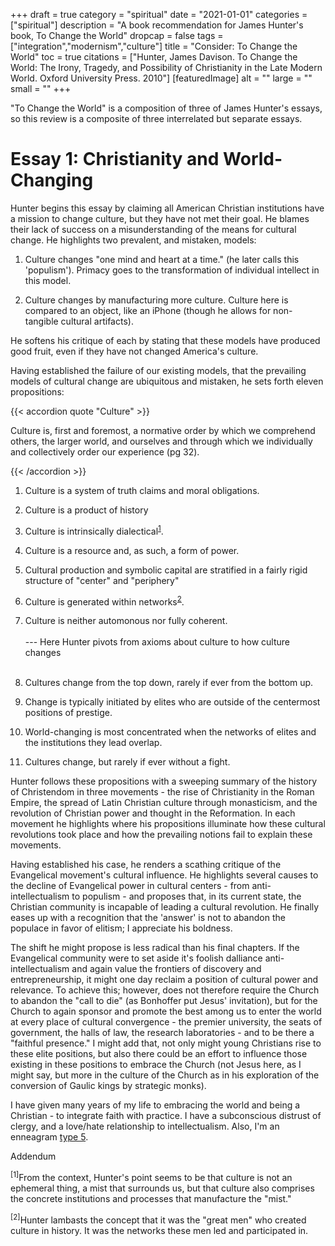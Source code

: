 +++
draft = true
category = "spiritual"
date = "2021-01-01"
categories = ["spiritual"]
description = "A book recommendation for James Hunter's book, To Change the World"
dropcap = false
tags = ["integration","modernism","culture"]
title = "Consider: To Change the World"
toc = true
citations = ["Hunter, James Davison. To Change the World: The Irony, Tragedy, and Possibility of Christianity in the Late Modern World. Oxford University Press. 2010"]
[featuredImage]
  alt = ""
  large = ""
  small = ""
+++

"To Change the World" is a composition of three of James Hunter's essays, so this review is a composite of three interrelated but separate essays.

# Essay 1: Christianity and World-Changing

Hunter begins this essay by claiming all American Christian institutions have a mission to change culture, but they have not met their goal. He blames their lack of success on a misunderstanding of the means for cultural change. He highlights two prevalent, and mistaken, models:

1. Culture changes "one mind and heart at a time." (he later calls this 'populism'). Primacy goes to the transformation of individual intellect in this model.

2. Culture changes by manufacturing more culture. Culture here is compared to an object, like an iPhone (though he allows for non-tangible cultural artifacts).

He softens his critique of each by stating that these models have produced good fruit, even if they have not changed America's culture.

Having established the failure of our existing models, that the prevailing models of cultural change are ubiquitous and mistaken, he sets forth eleven propositions:

{{< accordion quote "Culture" >}}

<p>Culture is, first and foremost, a normative order by which we comprehend others, the larger world, and ourselves and through which we individually and collectively order our experience (pg 32).</p>

{{< /accordion >}}

1. Culture is a system of truth claims and moral obligations.

2. Culture is a product of history

3. Culture is intrinsically dialectical<sup>[1](#addendum)</sup>.

4. Culture is a resource and, as such, a form of power.

5. Cultural production and symbolic capital are stratified in a fairly rigid structure of "center" and "periphery"

6. Culture is generated within networks<sup>[2](#addendum)</sup>.

7. Culture is neither automonous nor fully coherent.<br /><br />
--- Here Hunter pivots from axioms about culture to how culture changes
<br /><br />

8. Cultures change from the top down, rarely if ever from the bottom up.

9. Change is typically initiated by elites who are outside of the centermost positions of prestige.

10. World-changing is most concentrated when the networks of elites and the institutions they lead overlap.

11. Cultures change, but rarely if ever without a fight.

Hunter follows these propositions with a sweeping summary of the history of Christendom in three movements - the rise of Christianity in the Roman Empire, the spread of Latin Christian culture through monasticism, and the revolution of Christian power and thought in the Reformation. In each movement he highlights where his propositions illuminate how these cultural revolutions took place and how the prevailing notions fail to explain these movements.

Having established his case, he renders a scathing critique of the Evangelical movement's cultural influence. He highlights several causes to the decline of Evangelical power in cultural centers - from anti-intellectualism to populism - and proposes that, in its current state, the Christian community is incapable of leading a cultural revolution. He finally eases up with a recognition that the 'answer' is not to abandon the populace in favor of elitism; I appreciate his boldness.

The shift he might propose is less radical than his final chapters. If the Evangelical community were to set aside it's foolish dalliance anti-intellectualism and again value the frontiers of discovery and entrepreneurship, it might one day reclaim a position of cultural power and relevance. To achieve this; however, does not therefore require the Church to abandon the "call to die" (as Bonhoffer put Jesus' invitation), but for the Church to again sponsor and promote the best among us to enter the world at every place of cultural convergence - the premier university, the seats of government, the halls of law, the research laboratories - and to be there a "faithful presence." I might add that, not only might young Christians rise to these elite positions, but also there could be an effort to influence those existing in these positions to embrace the Church (not Jesus here, as I might say, but more in the culture of the Church as in his exploration of the conversion of Gaulic kings by strategic monks).

I have given many years of my life to embracing the world and being a Christian - to integrate faith with practice. I have a subconscious distrust of clergy, and a love/hate relationship to intellectualism. Also, I'm an enneagram [type 5](https://www.enneagraminstitute.com/type-5/).

<a name="addendum">Addendum</a>

<sup>[1]</sup>From the context, Hunter's point seems to be that culture is not an ephemeral thing, a mist that surrounds us, but that culture also comprises the concrete institutions and processes that manufacture the "mist."

<sup>[2]</sup>Hunter lambasts the concept that it was the "great men" who created culture in history. It was the networks these men led and participated in.

